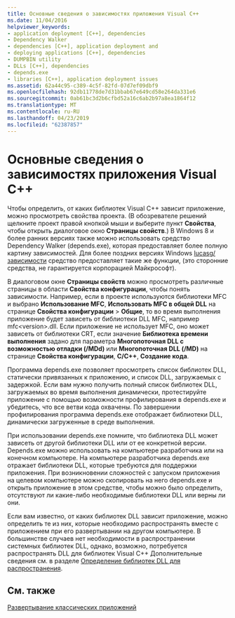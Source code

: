 ```yaml
---
title: Основные сведения о зависимостях приложения Visual C++
ms.date: 11/04/2016
helpviewer_keywords:
- application deployment [C++], dependencies
- Dependency Walker
- dependencies [C++], application deployment and
- deploying applications [C++], dependencies
- DUMPBIN utility
- DLLs [C++], dependencies
- depends.exe
- libraries [C++], application deployment issues
ms.assetid: 62a44c95-c389-4c5f-82fd-07d7ef09dbf9
ms.openlocfilehash: 92db11778de7d31bbab67e649cd58e264da331e6
ms.sourcegitcommit: 0ab61bc3d2b6cfbd52a16c6ab2b97a8ea1864f12
ms.translationtype: MT
ms.contentlocale: ru-RU
ms.lasthandoff: 04/23/2019
ms.locfileid: "62387857"
---
```

# <a name="understanding-the-dependencies-of-a-visual-c-application"></a>Основные сведения о зависимостях приложения Visual C++

Чтобы определить, от каких библиотек Visual C++ зависит приложение, можно просмотреть свойства проекта. (В обозревателе решений щелкните проект правой кнопкой мыши и выберите пункт **Свойства**, чтобы открыть диалоговое окно **Страницы свойств**.) В Windows 8 и более ранних версиях также можно использовать средство Dependency Walker (depends.exe), которая предоставляет более полную картину зависимостей. Для более поздних версиях Windows [lucasg/зависимости](https://github.com/lucasg/Dependencies) средство предоставляет такие же функции, (это сторонние средства, не гарантируется корпорацией Майкрософт).

В диалоговом окне **Страницы свойств** можно просмотреть различные страницы в области **Свойства конфигурации**, чтобы понять зависимости. Например, если в проекте используются библиотеки MFC и выбрано **Использование MFC**, **Использовать MFC в общей DLL** на странице **Свойства конфигурации** > **Общие**, то во время выполнения приложение будет зависеть от библиотеки DLL MFC, например mfc\<version>.dll. Если приложение не использует MFC, оно может зависеть от библиотеки CRT, если значение **Библиотека времени выполнения** задано для параметра **Многопоточная DLL с возможностью отладки (/MDd)** или **Многопоточная DLL (/MD)** на странице **Свойства конфигурации**, **C/C++**, **Создание кода**.

Программа depends.exe позволяет просмотреть список библиотек DLL, статически привязанных к приложению, и список DLL, загружаемых с задержкой. Если вам нужно получить полный список библиотек DLL, загружаемых во время выполнения динамически, протестируйте приложение с помощью возможности профилирования в depends.exe и убедитесь, что все ветви кода охвачены. По завершении профилирования программа depends.exe отображает библиотеки DLL, динамически загруженные в среде выполнения.

При использовании depends.exe помните, что библиотека DLL может зависеть от другой библиотеки DLL или от ее конкретной версии. Depends.exe можно использовать на компьютере разработчика или на конечном компьютере. На компьютере разработчика depends.exe отражает библиотеки DLL, которые требуются для поддержки приложения. При возникновении сложностей с запуском приложения на целевом компьютере можно скопировать на него depends.exe и открыть приложение в этом средстве, чтобы можно было определить, отсутствуют ли какие-либо необходимые библиотеки DLL или верны ли они.

Если вам известно, от каких библиотек DLL зависит приложение, можно определить те из них, которые необходимо распространять вместе с приложением при его развертывании на другом компьютере. В большинстве случаев нет необходимости в распространении системных библиотек DLL, однако, возможно, потребуется распространять DLL для библиотек Visual C++ Дополнительные сведения см. в разделе [Определение библиотек DLL для распространения](determining-which-dlls-to-redistribute.md).

## <a name="see-also"></a>См. также

[Развертывание классических приложений](deploying-native-desktop-applications-visual-cpp.md)
